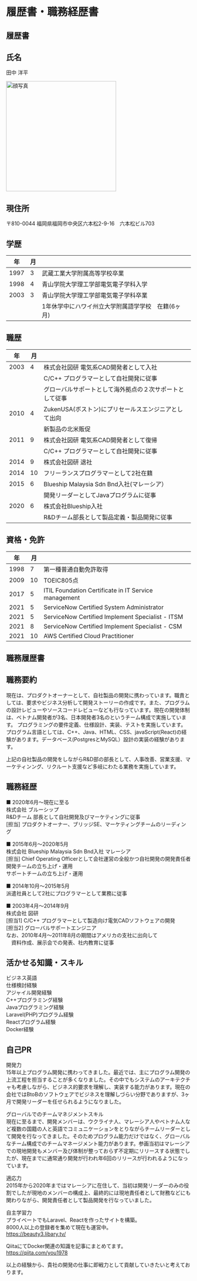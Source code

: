 # 履歴書・職務経歴書

## 履歴書
## 氏名
田中 洋平

<img src="https://anyplace2030.work/images/author.jpg" width="300px" alt="顔写真">

## 現住所
〒810-0044
福岡県福岡市中央区六本松2-9-16　六本松ビル703

## 学歴

|年|月||
|---|---|---|
|1997|3|武蔵工業大学附属高等学校卒業|
|1998|4|青山学院大学理工学部電気電子学科入学|
|2003|3|青山学院大学理工学部電気電子学科卒業|
|||1年休学中にハワイ州立大学附属語学学校　在籍(6ヶ月)|

## 職歴

|年|月||
|---|---|---|
|2003|4|株式会社図研 電気系CAD開発者として入社|
|||C/C++ プログラマーとして自社開発に従事|
|||グローバルサポートとして海外拠点の２次サポートとして従事|
|2010|4|ZukenUSA(ボストン)にプリセールスエンジニアとして出向|
|||新製品の北米販促|
|2011|9|株式会社図研 電気系CAD開発者として復帰|
|||C/C++ プログラマーとして自社開発に従事|
|2014|9|株式会社図研 退社|
|2014|10|フリーランスプログラマーとして2社在籍|
|2015|6|Blueship Malaysia Sdn Bnd入社(マレーシア）|
|||開発リーダーとしてJavaプログラムに従事|
|2020|6|株式会社Blueship入社|
|||R&Dチーム部長として製品定義・製品開発に従事|

## 資格・免許

|年|月||
|---|---|---|
|1998|7|第一種普通自動免許取得|
|2009|10|TOEIC805点|
|2017|5|ITIL Foundation Certificate in IT Service management|
|2021|5|ServiceNow Certified System Administrator|
|2021|5|ServiceNow Certified Implement Specialist - ITSM |
|2021|8|ServiceNow Certified Implement Specialist - CSM |
|2021|10|AWS Certified Cloud Practitioner |

## 職務履歴書

## 職務要約

現在は、プロダクトオーナーとして、自社製品の開発に携わっています。職責としては、要求やビジネス分析して開発ストーリーの作成です。また、プログラムの設計レビューやソースコードレビューなども行なっています。現在の開発体制は、ベトナム開発者が3名、日本開発者3名のというチーム構成で実施しています。
プログラミングの要件定義、仕様設計、実装、テストを実施しています。プログラム言語としては、C++、Java、HTML、CSS、javaScript(React)の経験があります。データベース(PostgresとMySQL）設計の実装の経験があります。

上記の自社製品の開発をしながらR&D部の部長として、人事改善、営業支援、マーケティンング、リクルート支援など多岐にわたる業務を実施しています。

## 職務経歴

■ 2020年6月〜現在に至る  
株式会社 ブルーシップ   
R&Dチーム 部長として自社開発及びマーケティングに従事  
[担当] プロダクトオーナー、ブリッジSE、マーケティングチームのリーディング

■ 2015年6月〜2020年5月  
株式会社 Blueship Malaysia Sdn Bnd入社 マレーシア  
[担当] Chief Operating Officerとして会社運営の全般かつ自社開発の開発責任者  
開発チームの立ち上げ・運用  
サポートチームの立ち上げ・運用  

■ 2014年10月〜2015年5月  
派遣社員として2社にプログラマーとして業務に従事

■ 2003年4月〜2014年9月  
株式会社 図研  
[担当1] C/C++ プログラマーとして製造向け電気CADソフトウェアの開発  
[担当2] グローバルサポートエンジニア  
    なお、2010年4月〜2011年8月の期間はアメリカの支社に出向して  
　資料作成、展示会での発表、社内教育に従事

## 活かせる知識・スキル

ビジネス英語  
仕様検討経験  
アジャイル開発経験  
C++プログラミング経験  
Javaプログラミング経験  
Laravel(PHP)プログラム経験  
Reactプログラム経験  
Docker経験  
 
## 自己PR

開発力  
15年以上プログラム開発に携わってきました。最近では、主にプログラム開発の上流工程を担当することが多くなりました。その中でもシステムのアーキテクチャも考慮しながら、ビジネス的要求を理解し、実装する能力があります。現在の会社ではBtoBのソフトウェアでビジネスを理解しづらい分野でありますが、3ヶ月で開発リーダーを任せられるようになりました。  

グローバルでのチームマネジメントスキル  
現在に至るまで、開発メンバーは、ウクライナ人、マレーシア人やベトナム人など複数の国籍の人と英語でコミュニケーションをとりながらチームリーダーとして開発を行なってきました。そのためプログラム能力だけではなく、グローバルなチーム構成でのチームマネージメント能力があります。参画当初はマレーシアでの現地開発もメンバー及び体制が整っておらず不定期にリリースする状態でしたが、現在までに通常通り開発が行われ年6回のリリースが行われるようになっています。  

適応力  
2015年から2020年まではマレーシアに在住して、当初は開発リーダーのみの役割でしたが現地のメンバーの構成上、最終的には現地責任者として財務などにも関わりながら、開発責任者として製品開発を行なっていました。  

自主学習力  
プライベートでもLaravel、Reactを作ったサイトを構築。  
8000人以上の登録者を集めて現在も運営中。  
https://beauty3.libary.tv/

QiitaにてDocker関連の知識を記事にまとめてます。  
https://qiita.com/you1978

以上の経験から、貴社の開発の仕事に即戦力として貢献していきたいと考えております。









